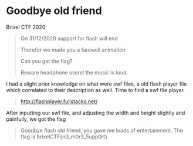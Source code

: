 # Goodbye old friend
Brixel CTF 2020

> On 31/12/2020 support for flash will end
>
> Therefor we made you a farewell animation
>
>Can you get the flag?
>
>Beware headphone users! the music is loud.

I had a slight prior knowledge on what were swf files, a old flash player file which correlated to their description as well. Time to find a swf file player. 

> <http://flashplayer.fullstacks.net/>


After inputting our swf file, and adjusting the width and height slightly and painfully, we got the flag

> Goodbye flash old friend, you gave me loads of entertainment. The flag is brixelCTF{n0_m0r3_5upp0rt}